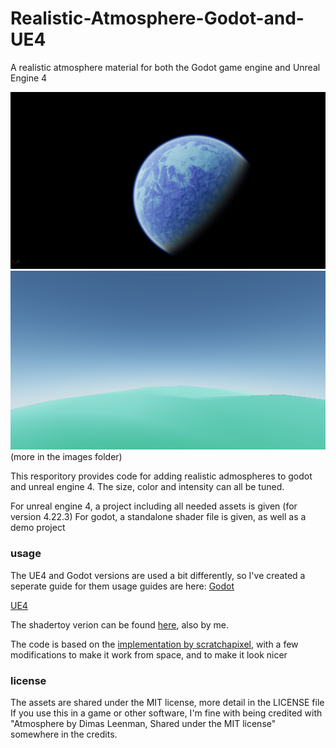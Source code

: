 # Realistic-Atmosphere-Godot-and-UE4
A realistic atmosphere material for both the Godot game engine and Unreal Engine 4

![planet_1](images/planet_1.png)
![planet_3](images/planet_3.png)
(more in the images folder)

This resporitory provides code for adding realistic admospheres to godot and unreal engine 4.
The size, color and intensity can all be tuned.

For unreal engine 4, a project including all needed assets is given (for version 4.22.3)
For godot, a standalone shader file is given, as well as a demo project

### usage
The UE4 and Godot versions are used a bit differently, so I've created a seperate guide for them
usage guides are here:
[Godot](usage/godot.md) 

[UE4](usage/ue4.md)

The shadertoy verion can be found [here](https://www.shadertoy.com/view/wlBXWK), also by me.

The code is based on the [implementation by scratchapixel](https://www.scratchapixel.com/lessons/procedural-generation-virtual-worlds/simulating-sky), with a few modifications to make it work from space, and to make it look nicer

### license
The assets are shared under the MIT license, more detail in the LICENSE file
If you use this in a game or other software, I'm fine with being credited with "Atmosphere by Dimas Leenman, Shared under the MIT license" somewhere in the credits.
